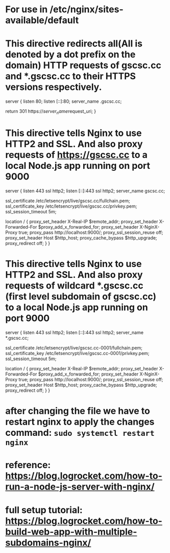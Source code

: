 # For use in /etc/nginx/sites-available/default

# This directive redirects all(All is denoted by a dot prefix on the domain) HTTP requests of gscsc.cc and *.gscsc.cc to their HTTPS versions respectively.
server {
  listen 80;
  listen [::]:80;
  server_name .gscsc.cc;

  return 301 https://$server_name$request_uri;
}

# This directive tells Nginx to use HTTP2 and SSL. And also proxy requests of https://gscsc.cc to a local Node.js app running on port 9000
server {
    listen 443 ssl http2;
    listen [::]:443 ssl http2;
  server_name gscsc.cc;

  ssl_certificate /etc/letsencrypt/live/gscsc.cc/fullchain.pem;
  ssl_certificate_key /etc/letsencrypt/live/gscsc.cc/privkey.pem;
  ssl_session_timeout 5m;

  location / {
    proxy_set_header X-Real-IP $remote_addr;
    proxy_set_header X-Forwarded-For $proxy_add_x_forwarded_for;
    proxy_set_header X-NginX-Proxy true;
    proxy_pass http://localhost:9000/;
    proxy_ssl_session_reuse off;
    proxy_set_header Host $http_host;
    proxy_cache_bypass $http_upgrade;
    proxy_redirect off;
  }
}

# This directive tells Nginx to use HTTP2 and SSL. And also proxy requests of wildcard *.gscsc.cc (first level subdomain of gscsc.cc) to a local Node.js app running on port 9000
server {
    listen 443 ssl http2;
    listen [::]:443 ssl http2;
  server_name *.gscsc.cc;

  ssl_certificate /etc/letsencrypt/live/gscsc.cc-0001/fullchain.pem;
  ssl_certificate_key /etc/letsencrypt/live/gscsc.cc-0001/privkey.pem;
  ssl_session_timeout 5m;

  location / {
    proxy_set_header X-Real-IP $remote_addr;
    proxy_set_header X-Forwarded-For $proxy_add_x_forwarded_for;
    proxy_set_header X-NginX-Proxy true;
    proxy_pass http://localhost:9000/;
    proxy_ssl_session_reuse off;
    proxy_set_header Host $http_host;
    proxy_cache_bypass $http_upgrade;
    proxy_redirect off;
  }
}

# after changing the file we have to restart nginx to apply the changes command: `sudo systemctl restart nginx`
# reference: https://blog.logrocket.com/how-to-run-a-node-js-server-with-nginx/
# full setup tutorial: https://blog.logrocket.com/how-to-build-web-app-with-multiple-subdomains-nginx/